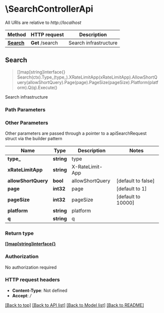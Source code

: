 # \SearchControllerApi

All URIs are relative to *http://localhost*

Method | HTTP request | Description
------------- | ------------- | -------------
[**Search**](SearchControllerApi.md#Search) | **Get** /search | Search infrastructure



## Search

> []map[string]interface{} Search(ctx).Type_(type_).XRateLimitApp(xRateLimitApp).AllowShortQuery(allowShortQuery).Page(page).PageSize(pageSize).Platform(platform).Q(q).Execute()

Search infrastructure

### Path Parameters



### Other Parameters

Other parameters are passed through a pointer to a apiSearchRequest struct via the builder pattern


Name | Type | Description  | Notes
------------- | ------------- | ------------- | -------------
 **type_** | **string** | type | 
 **xRateLimitApp** | **string** | X-RateLimit-App | 
 **allowShortQuery** | **bool** | allowShortQuery | [default to false]
 **page** | **int32** | page | [default to 1]
 **pageSize** | **int32** | pageSize | [default to 10000]
 **platform** | **string** | platform | 
 **q** | **string** | q | 

### Return type

[**[]map[string]interface{}**](map[string]interface{}.md)

### Authorization

No authorization required

### HTTP request headers

- **Content-Type**: Not defined
- **Accept**: */*

[[Back to top]](#) [[Back to API list]](../README.md#documentation-for-api-endpoints)
[[Back to Model list]](../README.md#documentation-for-models)
[[Back to README]](../README.md)

